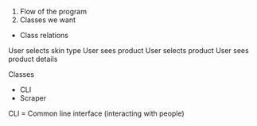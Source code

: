 1. Flow of the program
2. Classes we want
 - Class relations

User selects skin type
User sees product
User selects product
User sees product details

Classes
 - CLI
 - Scraper

 CLI = Common line interface (interacting with people)